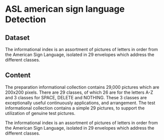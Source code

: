 # ASL american sign language Detection

## Dataset

<p>The informational index is an assortment of pictures of letters in order from the American Sign Language, isolated in 29 envelopes which address the different classes.</p>

## Content

<p>The preparation informational collection contains 29,000 pictures which are 200x200 pixels. There are 29 classes, of which 26 are for the letters A-Z and 3 classes for SPACE, DELETE and NOTHING. These 3 classes are exceptionally useful continuously applications, and arrangement. The test informational collection contains a simple 29 pictures, to support the utilization of genuine test pictures.

The informational index is an assortment of pictures of letters in order from the American Sign Language, isolated in 29 envelopes which address the different classes.</p>

